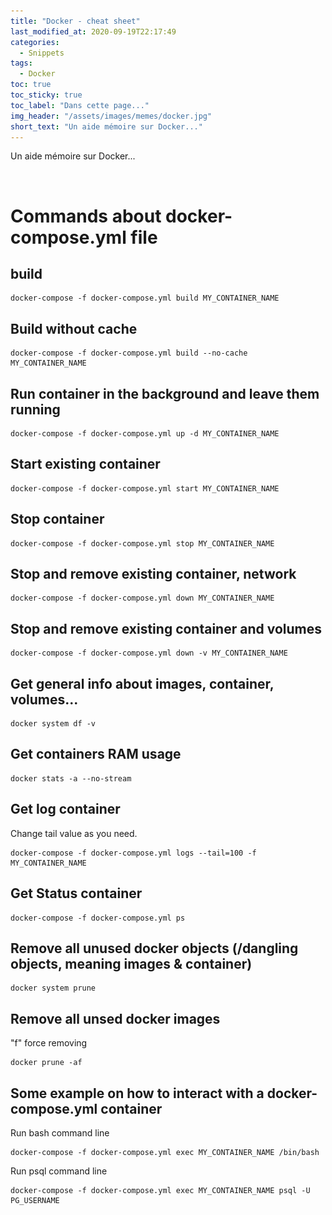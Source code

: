 ```yaml
---
title: "Docker - cheat sheet"
last_modified_at: 2020-09-19T22:17:49
categories:
  - Snippets
tags:
  - Docker
toc: true
toc_sticky: true
toc_label: "Dans cette page..."
img_header: "/assets/images/memes/docker.jpg"
short_text: "Un aide mémoire sur Docker..."
---
```



Un aide mémoire sur Docker...

<figure style="width: 0px; visibility: hidden;" class="">
  <a href="/assets/images/memes/docker.jpg"><img src="/assets/images/memes/docker.jpg"></a>
</figure>


# Commands about docker-compose.yml file

## build
```
docker-compose -f docker-compose.yml build MY_CONTAINER_NAME
```

## Build without cache
```
docker-compose -f docker-compose.yml build --no-cache MY_CONTAINER_NAME
```

## Run container in the background and leave them running
```
docker-compose -f docker-compose.yml up -d MY_CONTAINER_NAME
```

## Start existing container
```
docker-compose -f docker-compose.yml start MY_CONTAINER_NAME
```

## Stop container
```
docker-compose -f docker-compose.yml stop MY_CONTAINER_NAME
```

## Stop and remove existing container, network
```
docker-compose -f docker-compose.yml down MY_CONTAINER_NAME
```

## Stop and remove existing container and volumes
```
docker-compose -f docker-compose.yml down -v MY_CONTAINER_NAME
```

## Get general info about images, container, volumes...
```
docker system df -v
```

## Get containers RAM usage
```
docker stats -a --no-stream
```

## Get log container
Change tail value as you need.
```
docker-compose -f docker-compose.yml logs --tail=100 -f MY_CONTAINER_NAME
```

## Get Status container
```
docker-compose -f docker-compose.yml ps
```

## Remove all unused docker objects (<none>/dangling objects, meaning images & container)
```
docker system prune
```

## Remove all unsed docker images
"f" force removing
```
docker prune -af
```

## Some example on how to interact with a docker-compose.yml container

Run bash command line
```
docker-compose -f docker-compose.yml exec MY_CONTAINER_NAME /bin/bash
```

Run psql command line
```
docker-compose -f docker-compose.yml exec MY_CONTAINER_NAME psql -U PG_USERNAME
```
